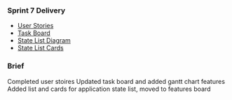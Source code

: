 
### Sprint 7 Delivery

* [User Stories](https://trello.com/b/IEeHI3WF/user-stories)
* [Task Board](https://trello.com/b/fVapkIvQ/tasks)
* [State List Diagram](https://trello.com/c/9iRSpRt1/92-state-diagram)
* [State List Cards](https://trello.com/c/UsK2lgtQ/93-download)

### Brief 
Completed user stoires
Updated task board and added gantt chart features
Added list and cards for application state list, moved to features board

